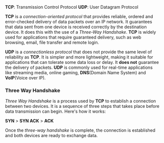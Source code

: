 **TCP**: Transmission Control Protocol
**UDP**: User Datagram Protocol

**TCP** is a *connection-oriented protocol* that provides reliable, ordered and error-checked delivery of data packets over an IP network. It guarantees that data sent from one device is received correctly by the destination device. It does this with the use of a *Three-Way Handshake*. **TCP** is widely used for applications that require guaranteed delivery, such as web browsing, email, file transfer and remote login. 

**UDP** is a *connectionless protocol* that does not provide the same level of reliability as **TCP**. It is simpler and more lightweight, making it suitable for applications that can tolerate some data loss or delay. It **does not** guarantee the delivery of packets. **UDP** is commonly used for real-time applications like streaming media, online gaming, **DNS**(Domain Name System) and **VoIP**(Voice over IP).

### Three Way Handshake

*Three Way Handshake* is a process used by **TCP** to establish a connection between two devices. It is a sequence of three steps that takes place before data transmission can begin. Here's how it works:

**SYN** > **SYN ACK** > **ACK** 

Once the *three-way handshake* is complete, the connection is established and both devices are ready to exchange data. 